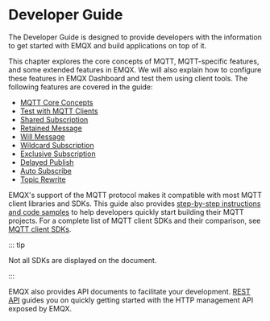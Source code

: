 # Developer Guide

The Developer Guide is designed to provide developers with the information to get started with EMQX and build applications on top of it.

This chapter explores the core concepts of MQTT, MQTT-specific features, and some extended features in EMQX. We will also explain how to configure these features in EMQX Dashboard and test them using client tools. The following features are covered in the guide:

- [MQTT Core Concepts](../messaging/mqtt-concepts.md)
- [Test with MQTT Clients](../messaging/publish-and-subscribe.md)
- [Shared Subscription](../messaging/mqtt-shared-subscription.md)
- [Retained Message](../messaging/mqtt-retained-message.md)
- [Will Message](../messaging/mqtt-will-message.md)
- [Wildcard Subscription](../messaging/mqtt-wildcard-subscription.md)
- [Exclusive Subscription](../messaging/mqtt-exclusive-subscription.md)
- [Delayed Publish](../messaging/mqtt-delayed-publish.md)
- [Auto Subscribe](../messaging/mqtt-auto-subscription.md)
- [Topic Rewrite](../messaging/mqtt-topic-rewrite.md)

EMQX's support of the MQTT protocol makes it compatible with most MQTT client libraries and SDKs. This guide also provides [step-by-step instructions and code samples](./introduction.md) to help developers quickly start building their MQTT projects. For a complete list of MQTT client SDKs and their comparison, see [MQTT client SDKs](https://www.emqx.com/en/mqtt-client-sdk).

::: tip

Not all SDKs are displayed on the document.

:::

EMQX also provides API documents to facilitate your development. [REST API](../admin/api.md) guides you on quickly getting started with the HTTP management API exposed by EMQX.